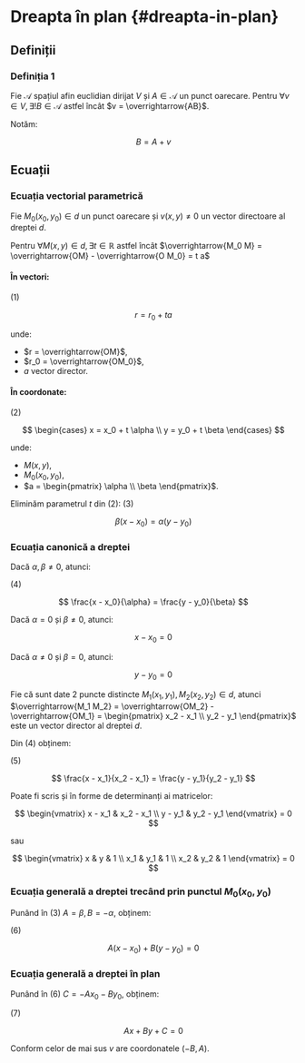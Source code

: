 # Dreapta în plan {#dreapta-in-plan}

## Definiții

### Definiția 1

Fie $\mathcal{A}$ spațiul afin euclidian dirijat $V$ și $A \in \mathcal{A}$ un punct oarecare. Pentru $\forall v \in V, \exists! B \in \mathcal{A}$ astfel încât $v = \overrightarrow{AB}$.

Notăm:

$$
B = A + v
$$

## Ecuații

### Ecuația vectorial parametrică

Fie $M_0(x_0, y_0) \in d$ un punct oarecare și $v(x, y) \neq 0$ un vector directoare al dreptei $d$.

Pentru $\forall M(x, y) \in d, \exists t \in \mathbb{R}$ astfel încât $\overrightarrow{M_0 M} = \overrightarrow{OM} - \overrightarrow{O M_0} = t a$

#### În vectori:

(1)

$$
r = r_0 + t a
$$

unde:

- $r = \overrightarrow{OM}$,
- $r_0 = \overrightarrow{OM_0}$,
- $a \text{ vector director}$.

#### În coordonate:

(2)

$$
\begin{cases}
x = x_0 + t \alpha \\
y = y_0 + t \beta
\end{cases}
$$

unde:

- $M(x, y)$,
- $M_0(x_0, y_0)$,
- $a = \begin{pmatrix} \alpha \\ \beta \end{pmatrix}$.

Eliminăm parametrul $t$ din (2):
(3)

$$
\beta(x - x_0) = \alpha(y - y_0)
$$

### Ecuația canonică a dreptei

Dacă $\alpha, \beta \neq 0$, atunci:

(4)

$$
\frac{x - x_0}{\alpha} = \frac{y - y_0}{\beta}
$$

Dacă $\alpha = 0$ și $\beta \neq 0$, atunci:

$$
x - x_0 = 0
$$

Dacă $\alpha \neq 0$ și $\beta = 0$, atunci:

$$
y - y_0 = 0
$$

Fie că sunt date 2 puncte distincte $M_1(x_1, y_1), M_2(x_2, y_2) \in d$, atunci $\overrightarrow{M_1 M_2} = \overrightarrow{OM_2} - \overrightarrow{OM_1} = \begin{pmatrix} x_2 - x_1 \\ y_2 - y_1 \end{pmatrix}$ este un vector director al dreptei $d$.

Din (4) obținem:

(5)

$$
\frac{x - x_1}{x_2 - x_1} = \frac{y - y_1}{y_2 - y_1}
$$

Poate fi scris și în forme de determinanți ai matricelor:

$$
\begin{vmatrix}
x - x_1 & x_2 - x_1 \\
y - y_1 & y_2 - y_1
\end{vmatrix} = 0
$$

sau

$$
\begin{vmatrix}
x & y & 1 \\
x_1 & y_1 & 1 \\
x_2 & y_2 & 1
\end{vmatrix} = 0
$$

### Ecuația generală a dreptei trecând prin punctul $M_0(x_0, y_0)$

Punând în (3) $A = \beta, B = -\alpha$, obținem:

(6)

$$
A (x - x_0) + B (y - y_0) = 0
$$

### Ecuația generală a dreptei în plan

Punând în (6) $C = - A x_0 - B y_0$, obținem:

(7)

$$
A x + B y + C = 0
$$

Conform celor de mai sus $v$ are coordonatele $(-B, A)$.
